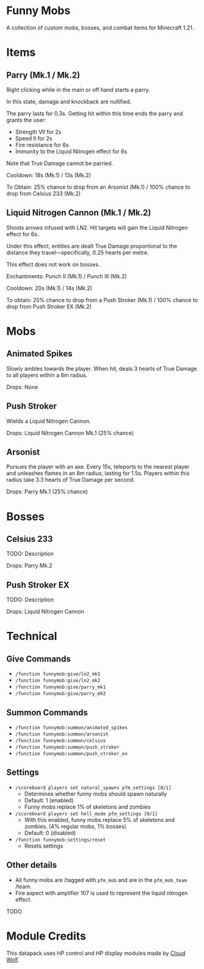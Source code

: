 # Funny Mobs

A collection of custom mobs, bosses, and combat items for Minecraft 1.21.

# Items

## Parry (Mk.1 / Mk.2)
Right clicking while in the main or off hand starts a parry.

In this state, damage and knockback are nullified.

The parry lasts for 0.3s. Getting hit within this time ends the parry and grants the user:
- Strength VII for 2s
- Speed II for 2s
- Fire resistance for 6s
- Immunity to the Liquid Nitrogen effect for 6s

Note that True Damage cannot be parried.

Cooldown: 18s (Mk.1) / 13s (Mk.2)

To Obtain: 25% chance to drop from an Arsonist (Mk.1) / 100% chance to drop from Celsius 233 (Mk.2)

## Liquid Nitrogen Cannon (Mk.1 / Mk.2)
Shoots arrows infused with LN2. Hit targets will gain the Liquid Nitrogen effect for 6s.

Under this effect, entities are dealt True Damage proportional to the distance they travel—specifically, 0.25 hearts per metre.

This effect does not work on bosses.

Enchantments: Punch II (Mk.1) / Punch III (Mk.2)

Cooldown: 20s (Mk.1) / 14s (Mk.2)

To obtain: 25% chance to drop from a Push Stroker (Mk.1) / 100% chance to drop from Push Stroker EX (Mk.2)

# Mobs

## Animated Spikes
Slowly ambles towards the player. When hit, deals 3 hearts of True Damage to all players within a 6m radius.

Drops: None

## Push Stroker
Wields a Liquid Nitrogen Cannon.

Drops: Liquid Nitrogen Cannon Mk.1 (25% chance)

## Arsonist

Pursues the player with an axe. Every 15s, teleports to the nearest player and unleashes flames in an 8m radius, lasting for 1.5s. Players within this radius take 3.3 hearts of True Damage per second.

Drops: Parry Mk.1 (25% chance)

# Bosses

## Celsius 233
TODO: Description

Drops: Parry Mk.2

## Push Stroker EX
TODO: Description

Drops: Liquid Nitrogen Cannon

# Technical

## Give Commands

- `/function funnymob:give/ln2_mk1`
- `/function funnymob:give/ln2_mk2`
- `/function funnymob:give/parry_mk1`
- `/function funnymob:give/parry_mk2`

## Summon Commands

- `/function funnymob:summon/animated_spikes`
- `/function funnymob:summon/arsonist`
- `/function funnymob:summon/celsius`
- `/function funnymob:summon/push_stroker`
- `/function funnymob:summon/push_stroker_ex`

## Settings

- `/scoreboard players set natural_spawns pfm_settings [0/1]`
  - Determines whether funny mobs should spawn naturally
  - Default: 1 (enabled)
  - Funny mobs replace 1% of skeletons and zombies
- `/scoreboard players set hell_mode pfm_settings [0/1]`
  - With this enabled, funny mobs replace 5% of skeletons and zombies. (4% regular mobs, 1% bosses)
  - Default: 0 (disabled)
- `/function funnymob:settings/reset`
  - Resets settings

## Other details

- All funny mobs are /tagged with `pfm_mob` and are in the `pfm_mob_team` /team.
- Fire aspect with amplifier 107 is used to represent the liquid nitrogen effect.

TODO

# Module Credits

This datapack uses HP control and HP display modules made by [Cloud Wolf](https://www.youtube.com/channel/UCZnBqVITQ0dloqUU0fGxY3g).
